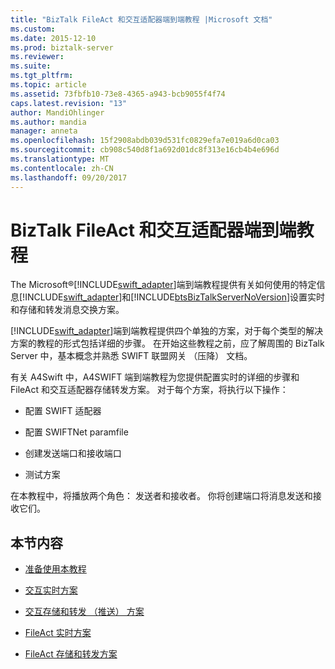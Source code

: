 ```yaml
---
title: "BizTalk FileAct 和交互适配器端到端教程 |Microsoft 文档"
ms.custom: 
ms.date: 2015-12-10
ms.prod: biztalk-server
ms.reviewer: 
ms.suite: 
ms.tgt_pltfrm: 
ms.topic: article
ms.assetid: 73fbfb10-73e8-4365-a943-bcb9055f4f74
caps.latest.revision: "13"
author: MandiOhlinger
ms.author: mandia
manager: anneta
ms.openlocfilehash: 15f2908abdb039d531fc0829efa7e019a6d0ca03
ms.sourcegitcommit: cb908c540d8f1a692d01dc8f313e16cb4b4e696d
ms.translationtype: MT
ms.contentlocale: zh-CN
ms.lasthandoff: 09/20/2017
---
```

# <a name="biztalk-fileact-and-interact-adapters-end-to-end-tutorial"></a>BizTalk FileAct 和交互适配器端到端教程
The Microsoft®[!INCLUDE[swift_adapter](../../includes/swift-adapter-md.md)]端到端教程提供有关如何使用的特定信息[!INCLUDE[swift_adapter](../../includes/swift-adapter-md.md)]和[!INCLUDE[btsBizTalkServerNoVersion](../../includes/btsbiztalkservernoversion-md.md)]设置实时和存储和转发消息交换方案。  
  
 [!INCLUDE[swift_adapter](../../includes/swift-adapter-md.md)]端到端教程提供四个单独的方案，对于每个类型的解决方案的教程的形式包括详细的步骤。 在开始这些教程之前，应了解周围的 BizTalk Server 中，基本概念并熟悉 SWIFT 联盟网关 （压降） 文档。  
  
 有关 A4Swift 中，A4SWIFT 端到端教程为您提供配置实时的详细的步骤和 FileAct 和交互适配器存储转发方案。 对于每个方案，将执行以下操作：  
  
-   配置 SWIFT 适配器  
  
-   配置 SWIFTNet paramfile  
  
-   创建发送端口和接收端口  
  
-   测试方案  
  
 在本教程中，将播放两个角色： 发送者和接收者。 你将创建端口将消息发送和接收它们。  
  
## <a name="in-this-section"></a>本节内容  
  
-   [准备使用本教程](../../adapters-and-accelerators/fileact-interact/preparing-to-use-the-tutorial1.md)  
  
-   [交互实时方案](../../adapters-and-accelerators/fileact-interact/interact-real-time-scenario.md)  
  
-   [交互存储和转发 （推送） 方案](../../adapters-and-accelerators/fileact-interact/interact-store-and-forward-push-scenario.md)  
  
-   [FileAct 实时方案](../../adapters-and-accelerators/fileact-interact/fileact-real-time-scenario.md)  
  
-   [FileAct 存储和转发方案](../../adapters-and-accelerators/fileact-interact/fileact-store-and-forward-scenario.md)